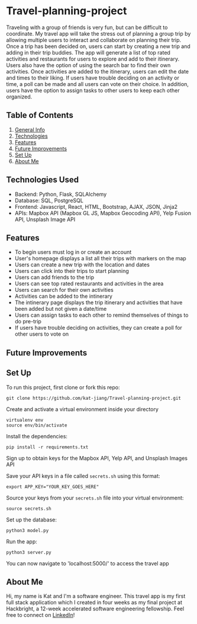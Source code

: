 # Travel-planning-project
Traveling with a group of friends is very fun, but can be difficult to coordinate. My travel app will take the stress out of planning a group trip by allowing multiple users to interact and collaborate on planning their trip. Once a trip has been decided on, users can start by creating a new trip and adding in their trip buddies. The app will generate a list of top rated activities and restaurants for users to explore and add to their itinerary. Users also have the option of using the search bar to find their own activities. Once activities are added to the itinerary, users can edit the date and times to their liking. If users have trouble deciding on an activity or time, a poll can be made and all users can vote on their choice. In addition, users have the option to assign tasks to other users to keep each other organized. 
## Table of Contents
1. [General Info](#general-info)
2. [Technologies](#TechnologiesUsed)
3. [Features](#Features)
4. [Future Improvements](#FutureImprovements)
5. [Set Up](#SetUp)
6. [About Me](#AboutMe)
## Technologies Used
* Backend: Python, Flask, SQLAlchemy
* Database: SQL, PostgreSQL
* Frontend: Javascript, React, HTML, Bootstrap, AJAX, JSON, Jinja2
* APIs: Mapbox API (Mapbox GL JS, Mapbox Geocoding API), Yelp Fusion API, Unsplash Image API
## Features
* To begin users must log in or create an account
* User's homepage displays a list all their trips with markers on the map
* Users can create a new trip with the location and dates
* Users can click into their trips to start planning
* Users can add friends to the trip
* Users can see top rated restaurants and activities in the area
* Users can search for their own activities
* Activities can be added to the intinerary
* The intinerary page displays the trip itinerary and activities that have been added but not given a date/time
* Users can assign tasks to each other to remind themselves of things to do pre-trip
* If users have trouble deciding on activities, they can create a poll for other users to vote on
## Future Improvements
## Set Up
To run this project, first clone or fork this repo:
```
git clone https://github.com/kat-jiang/Travel-planning-project.git
```
Create and activate a virtual environment inside your directory
```
virtualenv env
source env/bin/activate
```
Install the dependencies:
```
pip install -r requirements.txt
```
Sign up to obtain keys for the Mapbox API, Yelp API, and Unsplash Images API

Save your API keys in a file called `secrets.sh` using this format:
```
export APP_KEY="YOUR_KEY_GOES_HERE"
```
Source your keys from your `secrets.sh` file into your virtual environment:
```
source secrets.sh
```
Set up the database:
```
python3 model.py
```
Run the app:
```
python3 server.py
```
You can now navigate to 'localhost:5000/' to access the travel app
## About Me
Hi, my name is Kat and I'm a software engineer. This travel app is my first full stack application which I created in four weeks as my final project at Hackbright, a 12-week accelerated software engineering fellowship. Feel free to connect on [LinkedIn](https://www.linkedin.com/in/jiangkatherine/)!
